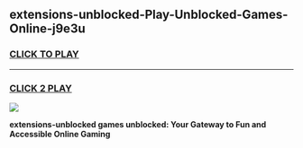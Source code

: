 
## extensions-unblocked-Play-Unblocked-Games-Online-j9e3u
<h3>
<a href="https://premium76.site?title=extensions-unblocked&ref=25A">CLICK TO PLAY</a></h3>
<hr>

<h3>
<a href="https://premium76.site?title=extensions-unblocked&ref=25A">CLICK 2 PLAY</a>
  
</h3>

<a href="https://premium76.site?title=extensions-unblocked&ref=25A"><img src="https://clearcache.store/games.png"></a>


**extensions-unblocked games unblocked: Your Gateway to Fun and Accessible Online Gaming**
